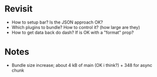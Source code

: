 # Revisit

-   How to setup bar? Is the JSON approach OK?
-   Which plugins to bundle? How to control it? (how large are they)
-   How to get data back do dash? If is OK with a "format" prop?

# Notes

-   Bundle size increase; about 4 kB of main (OK i think?) + 348 for async chunk
